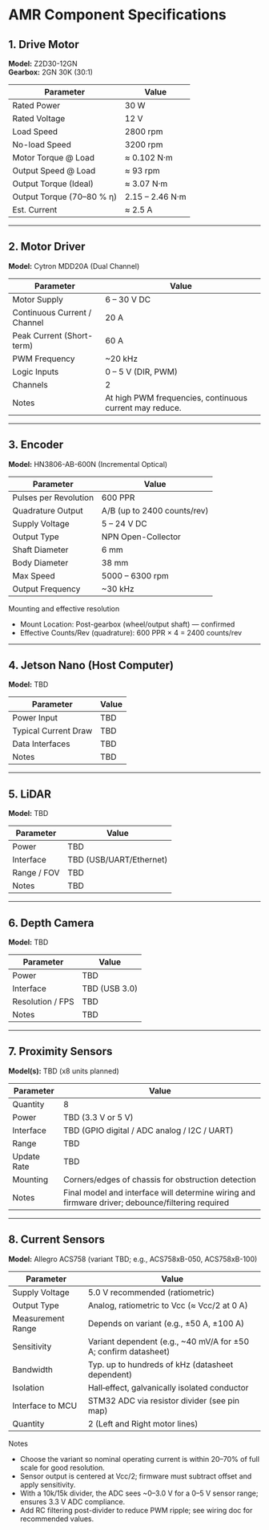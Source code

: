 # AMR Component Specifications

## 1. Drive Motor
**Model:** Z2D30-12GN  
**Gearbox:** 2GN 30K (30:1)

| Parameter | Value |
|------------|--------|
| Rated Power | 30 W |
| Rated Voltage | 12 V |
| Load Speed | 2800 rpm |
| No-load Speed | 3200 rpm |
| Motor Torque @ Load | ≈ 0.102 N·m |
| Output Speed @ Load | ≈ 93 rpm |
| Output Torque (Ideal) | ≈ 3.07 N·m |
| Output Torque (70–80 % η) | 2.15 – 2.46 N·m |
| Est. Current | ≈ 2.5 A |

---

## 2. Motor Driver
**Model:** Cytron MDD20A (Dual Channel)

| Parameter | Value |
|------------|--------|
| Motor Supply | 6 – 30 V DC |
| Continuous Current / Channel | 20 A |
| Peak Current (Short-term) | 60 A |
| PWM Frequency | ~20 kHz |
| Logic Inputs | 0 – 5 V (DIR, PWM) |
| Channels | 2 |
| Notes | At high PWM frequencies, continuous current may reduce. |

---

## 3. Encoder
**Model:** HN3806-AB-600N (Incremental Optical)

| Parameter | Value |
|------------|--------|
| Pulses per Revolution | 600 PPR |
| Quadrature Output | A/B (up to 2400 counts/rev) |
| Supply Voltage | 5 – 24 V DC |
| Output Type | NPN Open-Collector |
| Shaft Diameter | 6 mm |
| Body Diameter | 38 mm |
| Max Speed | 5000 – 6300 rpm |
| Output Frequency | ~30 kHz |

Mounting and effective resolution
- Mount Location: Post-gearbox (wheel/output shaft) — confirmed
- Effective Counts/Rev (quadrature): 600 PPR × 4 = 2400 counts/rev

---

## 4. Jetson Nano (Host Computer)
**Model:** TBD

| Parameter | Value |
|------------|--------|
| Power Input | TBD |
| Typical Current Draw | TBD |
| Data Interfaces | TBD |
| Notes | TBD |

---

## 5. LiDAR
**Model:** TBD

| Parameter | Value |
|------------|--------|
| Power | TBD |
| Interface | TBD (USB/UART/Ethernet) |
| Range / FOV | TBD |
| Notes | TBD |

---

## 6. Depth Camera
**Model:** TBD

| Parameter | Value |
|------------|--------|
| Power | TBD |
| Interface | TBD (USB 3.0) |
| Resolution / FPS | TBD |
| Notes | TBD |

---

## 7. Proximity Sensors
**Model(s):** TBD (x8 units planned)

| Parameter | Value |
|------------|--------|
| Quantity | 8 |
| Power | TBD (3.3 V or 5 V) |
| Interface | TBD (GPIO digital / ADC analog / I2C / UART) |
| Range | TBD |
| Update Rate | TBD |
| Mounting | Corners/edges of chassis for obstruction detection |
| Notes | Final model and interface will determine wiring and firmware driver; debounce/filtering required |

---

## 8. Current Sensors
**Model:** Allegro ACS758 (variant TBD; e.g., ACS758xB-050, ACS758xB-100)

| Parameter | Value |
|------------|--------|
| Supply Voltage | 5.0 V recommended (ratiometric) |
| Output Type | Analog, ratiometric to Vcc (≈ Vcc/2 at 0 A) |
| Measurement Range | Depends on variant (e.g., ±50 A, ±100 A) |
| Sensitivity | Variant dependent (e.g., ~40 mV/A for ±50 A; confirm datasheet) |
| Bandwidth | Typ. up to hundreds of kHz (datasheet dependent) |
| Isolation | Hall‑effect, galvanically isolated conductor |
| Interface to MCU | STM32 ADC via resistor divider (see pin map) |
| Quantity | 2 (Left and Right motor lines) |

Notes
- Choose the variant so nominal operating current is within 20–70% of full scale for good resolution.
- Sensor output is centered at Vcc/2; firmware must subtract offset and apply sensitivity.
- With a 10k/15k divider, the ADC sees ~0–3.0 V for a 0–5 V sensor range; ensures 3.3 V ADC compliance.
- Add RC filtering post-divider to reduce PWM ripple; see wiring doc for recommended values.
